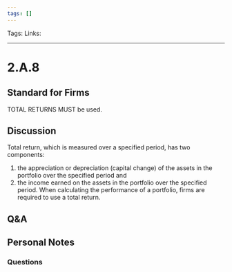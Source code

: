 ```yaml
---
tags: []
---
```

Tags: 
Links: 
___
# 2.A.8
## Standard for Firms
TOTAL RETURNS MUST be used.
## Discussion
Total return, which is measured over a specified period, has two components:
1. the appreciation or depreciation (capital change) of the assets in the portfolio over the specified period and
2. the income earned on the assets in the portfolio over the specified period.
When calculating the performance of a portfolio, firms are required to use a total return.
## Q&A

## Personal Notes

### Questions